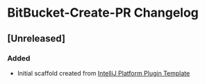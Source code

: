 <!-- Keep a Changelog guide -> https://keepachangelog.com -->

# BitBucket-Create-PR Changelog

## [Unreleased]
### Added
- Initial scaffold created from [IntelliJ Platform Plugin Template](https://github.com/JetBrains/intellij-platform-plugin-template)
